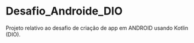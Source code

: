 # Desafio_Androide_DIO
Projeto relativo ao desafio de criação de app em ANDROID usando Kotlin (DIO).
